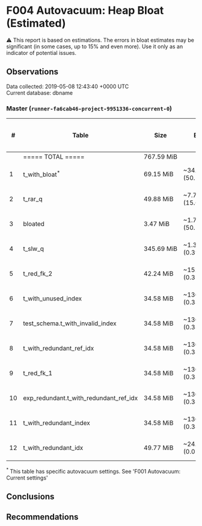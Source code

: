 # F004 Autovacuum: Heap Bloat (Estimated) #
:warning: This report is based on estimations. The errors in bloat estimates may be significant (in some cases, up to 15% and even more). Use it only as an indicator of potential issues.

## Observations ##
Data collected: 2019-05-08 12:43:40 +0000 UTC  
Current database: dbname  


### Master (`runner-fa6cab46-project-9951336-concurrent-0`) ###




\# | Table | Size | Extra | &#9660;&nbsp;Estimated bloat | Est. bloat, bytes | Est. bloat ratio | Est. bloat ratio, % | Live Data Size | Last vacuum | Fillfactor
---|-------|------|-------|------------------------------|-------------------|------------------|---------------------|----------------|-------------|------------
&nbsp;|===== TOTAL ===== |767.59&nbsp;MiB ||46.55&nbsp;MiB |48,807,936 |1.06 |6.06|~721.04&nbsp;MiB |||
1 |t_with_bloat<sup>*</sup> |69.15&nbsp;MiB |~34.71&nbsp;MiB (50.19%)|34.71&nbsp;MiB |36,388,864 |2.01 | **50.19** |~34.44&nbsp;MiB | 2019-05-08 12:42:16  |100
2 |t_rar_q |49.88&nbsp;MiB |~7.79&nbsp;MiB (15.62%)|7.79&nbsp;MiB |8,167,424 |1.19 |15.62 |~42.09&nbsp;MiB | 2019-05-08 12:42:17  |100
3 |bloated |3.47&nbsp;MiB |~1.74&nbsp;MiB (50.11%)|1.74&nbsp;MiB |1,818,624 |2.00 | **50.11** |~1.73&nbsp;MiB | 2019-05-08 12:42:15  |100
4 |t_slw_q |345.69&nbsp;MiB |~1.36&nbsp;MiB (0.39%)|1.36&nbsp;MiB |1,417,216 |1.00 |0.39 |~344.34&nbsp;MiB | 2019-05-08 12:42:15  |100
5 |t_red_fk_2 |42.24&nbsp;MiB |~152.00&nbsp;KiB (0.35%)|152.00&nbsp;KiB |155,648 |1.00 |0.35 |~42.09&nbsp;MiB | 2019-05-08 12:42:15  |100
6 |t_with_unused_index |34.58&nbsp;MiB |~136.00&nbsp;KiB (0.38%)|136.00&nbsp;KiB |139,264 |1.00 |0.38 |~34.44&nbsp;MiB | 2019-05-08 12:42:17  |100
7 |test_schema.t_with_invalid_index |34.58&nbsp;MiB |~136.00&nbsp;KiB (0.38%)|136.00&nbsp;KiB |139,264 |1.00 |0.38 |~34.44&nbsp;MiB | 2019-05-08 12:42:15  |100
8 |t_with_redundant_ref_idx |34.58&nbsp;MiB |~136.00&nbsp;KiB (0.38%)|136.00&nbsp;KiB |139,264 |1.00 |0.38 |~34.44&nbsp;MiB | 2019-05-08 12:42:17  |100
9 |t_red_fk_1 |34.58&nbsp;MiB |~136.00&nbsp;KiB (0.38%)|136.00&nbsp;KiB |139,264 |1.00 |0.38 |~34.44&nbsp;MiB | 2019-05-08 12:42:15  |100
10 |exp_redundant.t_with_redundant_ref_idx |34.58&nbsp;MiB |~136.00&nbsp;KiB (0.38%)|136.00&nbsp;KiB |139,264 |1.00 |0.38 |~34.44&nbsp;MiB | 2019-05-08 12:42:15  |100
11 |t_with_redundant_index |34.58&nbsp;MiB |~136.00&nbsp;KiB (0.38%)|136.00&nbsp;KiB |139,264 |1.00 |0.38 |~34.44&nbsp;MiB | 2019-05-08 12:42:17  |100
12 |t_with_redundant_idx |49.77&nbsp;MiB |~24.00&nbsp;KiB (0.05%)|24.00&nbsp;KiB |24,576 |1.00 |0.05 |~49.75&nbsp;MiB | 2019-05-08 12:42:17  |100
 
<sup>*</sup> This table has specific autovacuum settings. See 'F001 Autovacuum: Current settings'

## Conclusions ##


## Recommendations ##


